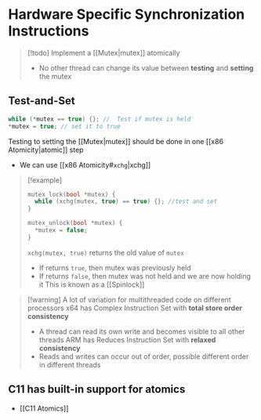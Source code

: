 # Hardware Specific Synchronization Instructions
> [!todo] Implement a [[Mutex|mutex]] atomically
> * No other thread can change its value between **testing** and **setting** the mutex

## Test-and-Set
```C
while (*mutex == true) {}; //  Test if mutex is held
*mutex = true; // set it to true
```
Testing to setting the [[Mutex|mutex]] should be done in one [[x86 Atomicity|atomic]] step
* We can use [[x86 Atomicity#`xchg`|xchg]] 
> [!example] 
> ```c
> mutex_lock(bool *mutex) {
> 	while (xchg(mutex, true) == true) {}; //test and set
> }
> ```
> 
> ```c
> mutex_unlock(bool *mutex) {
> 	*mutex = false;
> }
> ```
> `xchg(mutex, true)` returns the old value of `mutex`
> * If returns `true`, then mutex was previously held
> * If returns `false`, then mutex was not held and we are now holding it
> This is known as a [[Spinlock]]

> [!warning] A lot of variation for multithreaded code on different processors
> x64 has Complex Instruction Set with **total store order consistency**
> * A thread can read its own write and becomes visible to all other threads
> ARM has Reduces Instruction Set with **relaxed consistency**
> * Reads and writes can occur out of order, possible different order in different threads

## C11 has built-in support for atomics
* [[C11 Atomics]]

